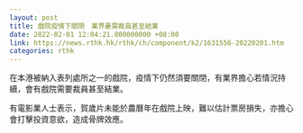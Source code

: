 ```yaml
---
layout: post
title: 戲院疫情下關閉　業界憂需裁員甚至結業
date: 2022-02-01 12:04:21.000000000 +08:00
link: https://news.rthk.hk/rthk/ch/component/k2/1631556-20220201.htm
categories: rthk
---
```


在本港被納入表列處所之一的戲院，疫情下仍然須要關閉，有業界擔心若情況持續，會有戲院需要裁員甚至結業。

有電影業人士表示，賀歲片未能於農曆年在戲院上映，難以估計票房損失，亦擔心會打擊投資意欲，造成骨牌效應。
